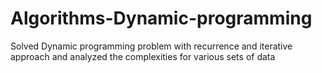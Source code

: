 # Algorithms-Dynamic-programming
Solved Dynamic programming problem with recurrence and iterative approach and analyzed the complexities for various sets of data
